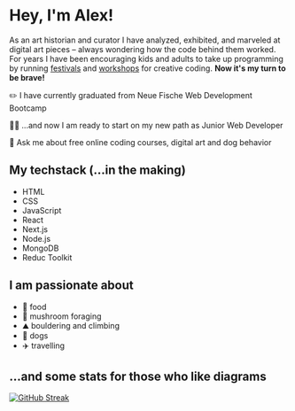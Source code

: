 
# Hey, I'm Alex!

As an art historian and curator I have analyzed, exhibited, and marveled at digital art pieces – always wondering how the code behind them worked.
For years I have been encouraging kids and adults to take up programming by running [festivals](https://nodeforum.org/) and [workshops](https://www.digitale-welten.org/) for creative coding. 
**Now it's my turn to be brave!**

 ✏️ I have currently graduated from Neue Fische Web Development Bootcamp
 
 🙋‍♀️ ...and now I am ready to start on my new path as Junior Web Developer
 
 💬 Ask me about free online coding courses, digital art and dog behavior

## My techstack (...in the making)

* HTML
* CSS
* JavaScript
* React
* Next.js
* Node.js
* MongoDB
* Reduc Toolkit

## I am passionate about

- 🍜 food
- 🍄 mushroom foraging
- ⛰️ bouldering and climbing
- 🐶 dogs
- ✈️ travelling


## ...and some stats for those who like diagrams

[![GitHub Streak](https://streak-stats.demolab.com/?user=alexWaligorski&theme=tokyonight_duo)](https://git.io/streak-stats)

